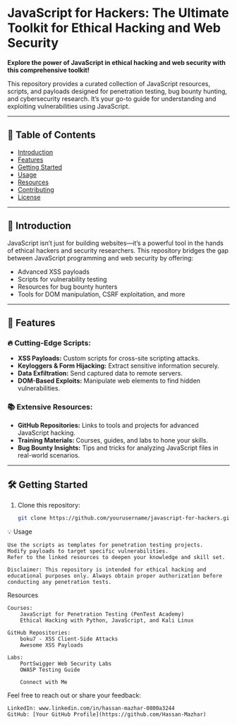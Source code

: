 # JavaScript for Hackers: The Ultimate Toolkit for Ethical Hacking and Web Security  

**Explore the power of JavaScript in ethical hacking and web security with this comprehensive toolkit!**  

This repository provides a curated collection of JavaScript resources, scripts, and payloads designed for penetration testing, bug bounty hunting, and cybersecurity research. It’s your go-to guide for understanding and exploiting vulnerabilities using JavaScript.  

---

## 📖 **Table of Contents**  
- [Introduction](#introduction)  
- [Features](#features)  
- [Getting Started](#getting-started)  
- [Usage](#usage)  
- [Resources](#resources)  
- [Contributing](#contributing)  
- [License](#license)  

---

## 🧐 **Introduction**  
JavaScript isn’t just for building websites—it’s a powerful tool in the hands of ethical hackers and security researchers. This repository bridges the gap between JavaScript programming and web security by offering:  
- Advanced XSS payloads  
- Scripts for vulnerability testing  
- Resources for bug bounty hunters  
- Tools for DOM manipulation, CSRF exploitation, and more  

---

## 🚀 **Features**  
### 🔥 Cutting-Edge Scripts:  
- **XSS Payloads:** Custom scripts for cross-site scripting attacks.  
- **Keyloggers & Form Hijacking:** Extract sensitive information securely.  
- **Data Exfiltration:** Send captured data to remote servers.  
- **DOM-Based Exploits:** Manipulate web elements to find hidden vulnerabilities.  

### 📚 Extensive Resources:  
- **GitHub Repositories:** Links to tools and projects for advanced JavaScript hacking.  
- **Training Materials:** Courses, guides, and labs to hone your skills.  
- **Bug Bounty Insights:** Tips and tricks for analyzing JavaScript files in real-world scenarios.  

---

## 🛠️ **Getting Started**  
1. Clone this repository:  
   ```bash  
   git clone https://github.com/yourusername/javascript-for-hackers.git  
💡 Usage

    Use the scripts as templates for penetration testing projects.
    Modify payloads to target specific vulnerabilities.
    Refer to the linked resources to deepen your knowledge and skill set.

    Disclaimer: This repository is intended for ethical hacking and educational purposes only. Always obtain proper authorization before conducting any penetration tests.

  Resources

    Courses:
        JavaScript for Penetration Testing (PenTest Academy)
        Ethical Hacking with Python, JavaScript, and Kali Linux

    GitHub Repositories:
        boku7 - XSS Client-Side Attacks
        Awesome XSS Payloads

    Labs:
        PortSwigger Web Security Labs
        OWASP Testing Guide

        Connect with Me

Feel free to reach out or share your feedback:

    LinkedIn: www.linkedin.com/in/hassan-mazhar-0800a3244
    GitHub: [Your GitHub Profile](https://github.com/Hassan-Mazhar)
